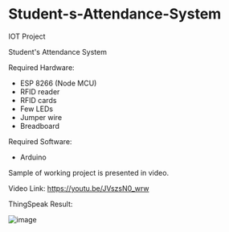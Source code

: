 # Student-s-Attendance-System
IOT Project

Student's Attendance System

Required Hardware: 
- ESP 8266 (Node MCU)
- RFID reader
- RFID cards
- Few LEDs
- Jumper wire
- Breadboard 

Required Software:
- Arduino 

Sample of working project is presented in video. 

Video Link: https://youtu.be/JVszsN0_wrw

ThingSpeak Result:

![image](https://user-images.githubusercontent.com/88082230/183826028-cdf5a315-90ce-4608-abbb-8c08477d8ebd.png)

